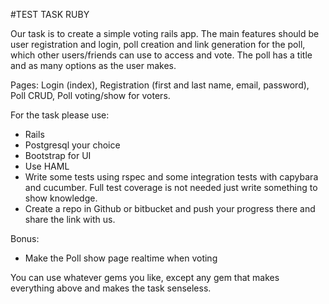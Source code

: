#TEST TASK RUBY  

Our task is to create a simple voting rails app. The main features should be user registration and login, poll creation and link generation for the poll, which other users/friends can use to access and vote. The poll has a title and as many options as the user makes.

Pages:
Login (index), Registration (first and last name, email, password), Poll CRUD, Poll voting/show for voters.

For the task please use:

* Rails
* Postgresql your choice
* Bootstrap for UI
* Use HAML
* Write some tests using rspec and some integration tests with capybara and cucumber. Full test coverage is not needed just write something to show knowledge.
* Create a repo in Github or bitbucket and push your progress there and share the link with us.

Bonus:

* Make the Poll show page realtime when voting

You can use whatever gems you like, except any gem that makes everything above and makes the task senseless.
